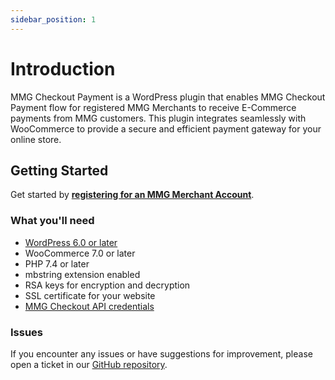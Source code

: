 ```yaml
---
sidebar_position: 1
---
```


# Introduction

MMG Checkout Payment is a WordPress plugin that enables MMG Checkout Payment flow for registered MMG Merchants to receive E-Commerce payments from MMG customers. This plugin integrates seamlessly with WooCommerce to provide a secure and efficient payment gateway for your online store.

## Getting Started

Get started by **[registering for an MMG Merchant Account](https://www.mmg.gy/lead-generation/)**.



### What you'll need

- [WordPress 6.0 or later](https://wordpress.org/download/)
- WooCommerce 7.0 or later
- PHP 7.4 or later
- mbstring extension enabled
- RSA keys for encryption and decryption
- SSL certificate for your website
- [MMG Checkout API credentials](mailto:merchantservices@mmg.gy?subject=Request%20for%20MMG%20Checkout%20API%20Credentials&body=Hello%2C%0A%0AI%20would%20like%20to%20request%20MMG%20Checkout%20API%20credentials%20for%20my%20merchant%20account.%0A%0AThank%20you.)

### Issues

If you encounter any issues or have suggestions for improvement, please open a ticket in our [GitHub repository](https://github.com/Kalpa-Services/mmg-wp-plugin).


